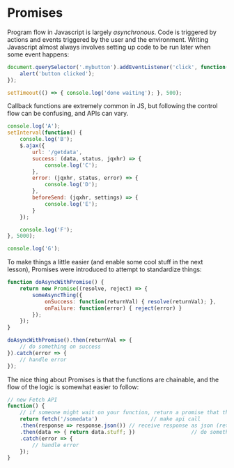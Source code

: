 # Promises

Program flow in Javascript is largely _asynchronous_.  Code is triggered by actions and events
triggered by the user and the environment.  Writing Javascript almost always involves setting
up code to be run later when some event happens:

```javascript
document.querySelector('.mybutton').addEventListener('click', function() {
    alert('button clicked');
});

setTimeout(() => { console.log('done waiting'); }, 500);
```

Callback functions are extremely common in JS, but following the control flow can be confusing,
and APIs can vary.

```javascript
console.log('A');
setInterval(function() {
    console.log('B');
    $.ajax({
        url: '/getdata',
        success: (data, status, jqxhr) => {
            console.log('C');
        },
        error: (jqxhr, status, error) => {
            console.log('D');
        },
        beforeSend: (jqxhr, settings) => {
            console.log('E');
        }
    });

    console.log('F');
}, 5000);

console.log('G');
```

To make things a little easier (and enable some cool stuff in the next lesson),
Promises were introduced to attempt to standardize things:

```javascript
function doAsyncWithPromise() {
    return new Promise((resolve, reject) => {
        someAsyncThing({
            onSuccess: function(returnVal) { resolve(returnVal); },
            onFailure: function(error) { reject(error) }
        });
    });
}

doAsyncWithPromise().then(returnVal => {
    // do something on success
}).catch(error => {
    // handle error
});
```

The nice thing about Promises is that the functions are chainable, and the flow
of the logic is somewhat easier to follow:

```javascript
// new Fetch API
function() {
    // if someone might wait on your function, return a promise that they can chain off of
    return fetch('/somedata')                 // make api call
    .then(response => response.json()) // receive response as json (returns a promise -- nested promises get unwrapped!)
    .then(data => { return data.stuff; })                  // do something with data
    .catch(error => {
        // handle error
    });
}
```
